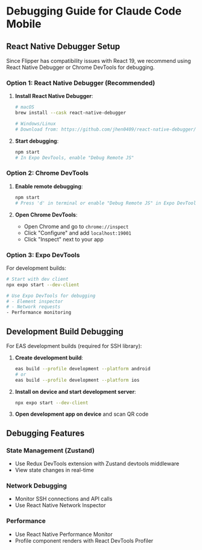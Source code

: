 # Debugging Guide for Claude Code Mobile

## React Native Debugger Setup

Since Flipper has compatibility issues with React 19, we recommend using React Native Debugger or Chrome DevTools for debugging.

### Option 1: React Native Debugger (Recommended)

1. **Install React Native Debugger**:

   ```bash
   # macOS
   brew install --cask react-native-debugger

   # Windows/Linux
   # Download from: https://github.com/jhen0409/react-native-debugger/releases
   ```

2. **Start debugging**:
   ```bash
   npm start
   # In Expo DevTools, enable "Debug Remote JS"
   ```

### Option 2: Chrome DevTools

1. **Enable remote debugging**:

   ```bash
   npm start
   # Press 'd' in terminal or enable "Debug Remote JS" in Expo DevTools
   ```

2. **Open Chrome DevTools**:
   - Open Chrome and go to `chrome://inspect`
   - Click "Configure" and add `localhost:19001`
   - Click "Inspect" next to your app

### Option 3: Expo DevTools

For development builds:

```bash
# Start with dev client
npx expo start --dev-client

# Use Expo DevTools for debugging
# - Element inspector
# - Network requests
- Performance monitoring
```

## Development Build Debugging

For EAS development builds (required for SSH library):

1. **Create development build**:

   ```bash
   eas build --profile development --platform android
   # or
   eas build --profile development --platform ios
   ```

2. **Install on device and start development server**:

   ```bash
   npx expo start --dev-client
   ```

3. **Open development app on device** and scan QR code

## Debugging Features

### State Management (Zustand)

- Use Redux DevTools extension with Zustand devtools middleware
- View state changes in real-time

### Network Debugging

- Monitor SSH connections and API calls
- Use React Native Network Inspector

### Performance

- Use React Native Performance Monitor
- Profile component renders with React DevTools Profiler
